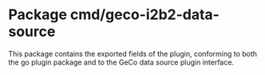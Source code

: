 # Package cmd/geco-i2b2-data-source

This package contains the exported fields of the plugin, conforming to both
the go plugin package and to the GeCo data source plugin interface.
